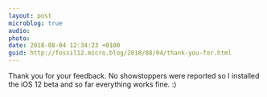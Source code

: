 ```yaml
---
layout: post
microblog: true
audio: 
photo: 
date: 2018-08-04 12:34:23 +0100
guid: http://fossil12.micro.blog/2018/08/04/thank-you-for.html
---
```

Thank you for your feedback. No showstoppers were reported so I installed the iOS 12 beta and so far everything works fine. :)

